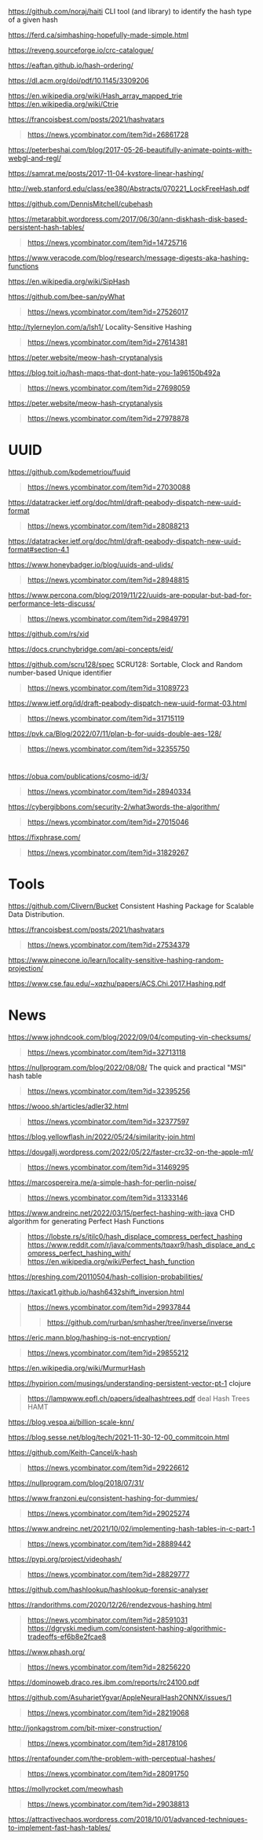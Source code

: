 https://github.com/noraj/haiti CLI tool (and library) to identify the hash type of a given hash

https://ferd.ca/simhashing-hopefully-made-simple.html

https://reveng.sourceforge.io/crc-catalogue/

https://eaftan.github.io/hash-ordering/

https://dl.acm.org/doi/pdf/10.1145/3309206

https://en.wikipedia.org/wiki/Hash_array_mapped_trie
https://en.wikipedia.org/wiki/Ctrie

https://francoisbest.com/posts/2021/hashvatars
> https://news.ycombinator.com/item?id=26861728

https://peterbeshai.com/blog/2017-05-26-beautifully-animate-points-with-webgl-and-regl/

https://samrat.me/posts/2017-11-04-kvstore-linear-hashing/

http://web.stanford.edu/class/ee380/Abstracts/070221_LockFreeHash.pdf

https://github.com/DennisMitchell/cubehash

https://metarabbit.wordpress.com/2017/06/30/ann-diskhash-disk-based-persistent-hash-tables/
> https://news.ycombinator.com/item?id=14725716

https://www.veracode.com/blog/research/message-digests-aka-hashing-functions

https://en.wikipedia.org/wiki/SipHash

https://github.com/bee-san/pyWhat
> https://news.ycombinator.com/item?id=27526017

http://tylerneylon.com/a/lsh1/ Locality-Sensitive Hashing
> https://news.ycombinator.com/item?id=27614381

https://peter.website/meow-hash-cryptanalysis

https://blog.toit.io/hash-maps-that-dont-hate-you-1a96150b492a
> https://news.ycombinator.com/item?id=27698059

https://peter.website/meow-hash-cryptanalysis
> https://news.ycombinator.com/item?id=27978878

# UUID
https://github.com/kpdemetriou/fuuid
> https://news.ycombinator.com/item?id=27030088

https://datatracker.ietf.org/doc/html/draft-peabody-dispatch-new-uuid-format
> https://news.ycombinator.com/item?id=28088213

https://datatracker.ietf.org/doc/html/draft-peabody-dispatch-new-uuid-format#section-4.1

https://www.honeybadger.io/blog/uuids-and-ulids/
> https://news.ycombinator.com/item?id=28948815

https://www.percona.com/blog/2019/11/22/uuids-are-popular-but-bad-for-performance-lets-discuss/
> https://news.ycombinator.com/item?id=29849791

https://github.com/rs/xid

https://docs.crunchybridge.com/api-concepts/eid/

https://github.com/scru128/spec SCRU128: Sortable, Clock and Random number-based Unique identifier
> https://news.ycombinator.com/item?id=31089723

https://www.ietf.org/id/draft-peabody-dispatch-new-uuid-format-03.html
> https://news.ycombinator.com/item?id=31715119

https://pvk.ca/Blog/2022/07/11/plan-b-for-uuids-double-aes-128/
> https://news.ycombinator.com/item?id=32355750

#
https://obua.com/publications/cosmo-id/3/
> https://news.ycombinator.com/item?id=28940334

https://cybergibbons.com/security-2/what3words-the-algorithm/
> https://news.ycombinator.com/item?id=27015046

https://fixphrase.com/
> https://news.ycombinator.com/item?id=31829267

# Tools
https://github.com/Clivern/Bucket Consistent Hashing Package for Scalable Data Distribution.

https://francoisbest.com/posts/2021/hashvatars
> https://news.ycombinator.com/item?id=27534379

https://www.pinecone.io/learn/locality-sensitive-hashing-random-projection/

https://www.cse.fau.edu/~xqzhu/papers/ACS.Chi.2017.Hashing.pdf

# News
https://www.johndcook.com/blog/2022/09/04/computing-vin-checksums/
> https://news.ycombinator.com/item?id=32713118

https://nullprogram.com/blog/2022/08/08/ The quick and practical "MSI" hash table
> https://news.ycombinator.com/item?id=32395256

https://wooo.sh/articles/adler32.html
> https://news.ycombinator.com/item?id=32377597

https://blog.yellowflash.in/2022/05/24/similarity-join.html

https://dougallj.wordpress.com/2022/05/22/faster-crc32-on-the-apple-m1/
> https://news.ycombinator.com/item?id=31469295

https://marcospereira.me/a-simple-hash-for-perlin-noise/
> https://news.ycombinator.com/item?id=31333146

https://www.andreinc.net/2022/03/15/perfect-hashing-with-java CHD algorithm for generating Perfect Hash Functions
> https://lobste.rs/s/itilc0/hash_displace_compress_perfect_hashing
> https://www.reddit.com/r/java/comments/tqaxr9/hash_displace_and_compress_perfect_hashing_with/
> https://en.wikipedia.org/wiki/Perfect_hash_function

https://preshing.com/20110504/hash-collision-probabilities/

https://taxicat1.github.io/hash6432shift_inversion.html
> https://news.ycombinator.com/item?id=29937844
> > https://github.com/rurban/smhasher/tree/inverse/inverse

https://eric.mann.blog/hashing-is-not-encryption/
> https://news.ycombinator.com/item?id=29855212

https://en.wikipedia.org/wiki/MurmurHash

https://hypirion.com/musings/understanding-persistent-vector-pt-1 clojure
> https://lampwww.epfl.ch/papers/idealhashtrees.pdf deal Hash Trees HAMT

https://blog.vespa.ai/billion-scale-knn/

https://blog.sesse.net/blog/tech/2021-11-30-12-00_commitcoin.html

https://github.com/Keith-Cancel/k-hash
> https://news.ycombinator.com/item?id=29226612

https://nullprogram.com/blog/2018/07/31/

https://www.franzoni.eu/consistent-hashing-for-dummies/
> https://news.ycombinator.com/item?id=29025274

https://www.andreinc.net/2021/10/02/implementing-hash-tables-in-c-part-1
> https://news.ycombinator.com/item?id=28889442

https://pypi.org/project/videohash/
> https://news.ycombinator.com/item?id=28829777

https://github.com/hashlookup/hashlookup-forensic-analyser

https://randorithms.com/2020/12/26/rendezvous-hashing.html
> https://news.ycombinator.com/item?id=28591031
> https://dgryski.medium.com/consistent-hashing-algorithmic-tradeoffs-ef6b8e2fcae8

https://www.phash.org/
> https://news.ycombinator.com/item?id=28256220

https://dominoweb.draco.res.ibm.com/reports/rc24100.pdf

https://github.com/AsuharietYgvar/AppleNeuralHash2ONNX/issues/1
> https://news.ycombinator.com/item?id=28219068

http://jonkagstrom.com/bit-mixer-construction/
> https://news.ycombinator.com/item?id=28178106

https://rentafounder.com/the-problem-with-perceptual-hashes/
> https://news.ycombinator.com/item?id=28091750

https://mollyrocket.com/meowhash
> https://news.ycombinator.com/item?id=29038813

https://attractivechaos.wordpress.com/2018/10/01/advanced-techniques-to-implement-fast-hash-tables/
> 